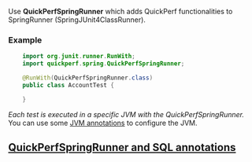 Use **QuickPerfSpringRunner** which adds QuickPerf functionalities to SpringRunner (SpringJUnit4ClassRunner). <br>

### Example
```java
	import org.junit.runner.RunWith;
	import quickperf.spring.QuickPerfSpringRunner;

	@RunWith(QuickPerfSpringRunner.class)
	public class AccountTest {

	}
```
*Each test is executed in a specific JVM with the QuickPerfSpringRunner.* <br>
You can use some [JVM annotations](https://github.com/quick-perf/doc/wiki/JVM-annotations) to configure the JVM.

## [QuickPerfSpringRunner and SQL annotations](https://github.com/quick-perf/doc/wiki/QuickPerfSpringRunner-and-SQL-annotations)